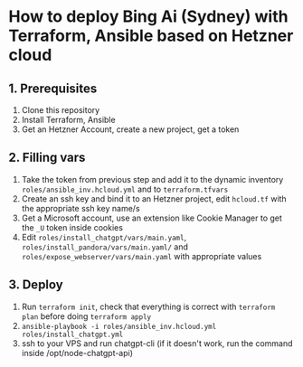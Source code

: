 # How to deploy Bing Ai (Sydney) with Terraform, Ansible based on Hetzner cloud
## 1. Prerequisites
1. Clone this repository
2. Install Terraform, Ansible
3. Get an Hetzner Account, create a new project, get a token 

## 2. Filling vars 
1. Take the token from previous step and add it to the dynamic inventory `roles/ansible_inv.hcloud.yml` and to `terraform.tfvars`
2. Create an ssh key and bind it to an Hetzner project, edit `hcloud.tf` with the appropriate ssh key name/s 
3. Get a Microsoft account, use an extension like Cookie Manager to get the `_U` token inside cookies
4. Edit `roles/install_chatgpt/vars/main.yaml`, `roles/install_pandora/vars/main.yaml/` and `roles/expose_webserver/vars/main.yaml` with appropriate values

## 3. Deploy
1. Run `terraform init`, check that everything is correct with `terraform plan` before doing `terraform apply`
2. `ansible-playbook -i roles/ansible_inv.hcloud.yml roles/install_chatgpt.yml`
3. ssh to your VPS and run chatgpt-cli (if it doesn't work, run the command inside /opt/node-chatgpt-api)
